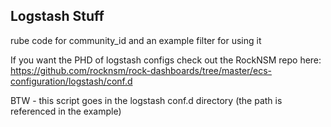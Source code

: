 ## Logstash Stuff

rube code for community_id and an example filter for using it

If you want the PHD of logstash configs check out the RockNSM repo here: 
https://github.com/rocknsm/rock-dashboards/tree/master/ecs-configuration/logstash/conf.d

BTW - this script goes in the logstash conf.d directory (the path is referenced in the example)